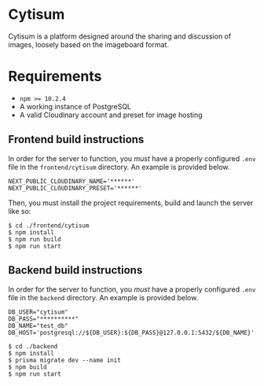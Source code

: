 # Cytisum
Cytisum is a platform designed around the sharing and discussion of images, loosely based on the imageboard format.

# Requirements
* `npm >= 10.2.4`
* A working instance of PostgreSQL
* A valid Cloudinary account and preset for image hosting

## Frontend build instructions
In order for the server to function, you *must* have a properly configured `.env` file in the `frontend/cytisum` directory. An example is provided below.

```
NEXT_PUBLIC_CLOUDINARY_NAME='******'
NEXT_PUBLIC_CLOUDINARY_PRESET='******'
```
Then, you must install the project requirements, build and launch the server like so:
```
$ cd ./frontend/cytisum
$ npm install
$ npm run build
$ npm run start
```

## Backend build instructions
In order for the server to function, you *must* have a properly configured `.env` file in the `backend` directory. An example is provided below.

```
DB_USER="cytisum"
DB_PASS="**********"
DB_NAME="test_db"
DB_HOST='postgresql://${DB_USER}:${DB_PASS}@127.0.0.1:5432/${DB_NAME}'
```

```
$ cd ./backend
$ npm install
$ prisma migrate dev --name init
$ npm build
$ npm run start
```
